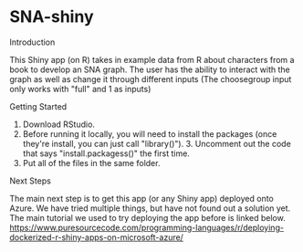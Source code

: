 # SNA-shiny
Introduction

This Shiny app (on R) takes in example data from R about characters from a book to develop an SNA graph. The user has the ability to interact with the graph as well as change it through different inputs (The choosegroup input only works with "full" and 1 as inputs)

Getting Started
1. Download RStudio.
2. Before running it locally, you will need to install the packages (once they're install, you can just call "library()"). 3. Uncomment out the code that says "install.packagess()" the first time.
4. Put all of the files in the same folder.

Next Steps

The main next step is to get this app (or any Shiny app) deployed onto Azure. We have tried multiple things, but have not found out a solution yet. The main tutorial we used to try deploying the app before is linked below. https://www.puresourcecode.com/programming-languages/r/deploying-dockerized-r-shiny-apps-on-microsoft-azure/ 
